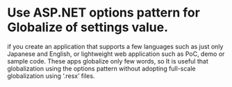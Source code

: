 # Use ASP.NET options pattern for Globalize of settings value.
 
if you create an application that supports a few languages such as just only Japanese and English, or lightweight web application such as PoC, demo or sample code. These apps globalize only few words, so It is useful that globalization using the options pattern without adopting full-scale globalization using ‘.resx’ files.
